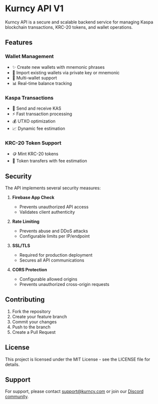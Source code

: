 # Kurncy API V1

Kurncy API is a secure and scalable backend service for managing Kaspa blockchain transactions, KRC-20 tokens, and wallet operations.

## Features

### Wallet Management
- ✨ Create new wallets with mnemonic phrases
- 🔐 Import existing wallets via private key or mnemonic
- 💼 Multi-wallet support
- 📊 Real-time balance tracking

### Kaspa Transactions
- 💸 Send and receive KAS
- ⚡ Fast transaction processing
- 💰 UTXO optimization
- 📈 Dynamic fee estimation

### KRC-20 Token Support
- 🪙 Mint KRC-20 tokens
- 💱 Token transfers with fee estimation

## Security

The API implements several security measures:

1. **Firebase App Check**
   - Prevents unauthorized API access
   - Validates client authenticity

2. **Rate Limiting**
   - Prevents abuse and DDoS attacks
   - Configurable limits per IP/endpoint

3. **SSL/TLS**
   - Required for production deployment
   - Secures all API communications

4. **CORS Protection**
   - Configurable allowed origins
   - Prevents unauthorized cross-origin requests

## Contributing

1. Fork the repository
2. Create your feature branch
3. Commit your changes
4. Push to the branch
5. Create a Pull Request

## License

This project is licensed under the MIT License - see the LICENSE file for details.

## Support

For support, please contact support@kurncy.com or join our [Discord community](https://discord.gg/pRPWECg9). 
